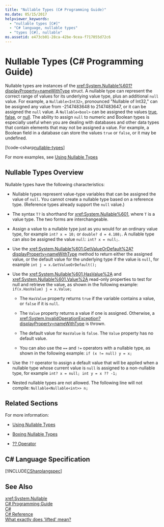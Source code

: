 ```yaml
---
title: "Nullable Types (C# Programming Guide)"
ms.date: 05/15/2017
helpviewer_keywords: 
  - "nullable types [C#]"
  - "C# language, nullable types"
  - "types [C#], nullable"
ms.assetid: e473cb01-28ca-42be-9cea-f717055d72c6
---
```

# Nullable Types (C# Programming Guide)
Nullable types are instances of the <xref:System.Nullable%601?displayProperty=nameWithType> struct. A nullable type can represent the correct range of values for its underlying value type, plus an additional `null` value. For example, a `Nullable<Int32>`, pronounced "Nullable of Int32," can be assigned any value from -2147483648 to 2147483647, or it can be assigned the `null` value. A `Nullable<bool>` can be assigned the values [true](../../../csharp/language-reference/keywords/true.md), [false](../../../csharp/language-reference/keywords/false.md), or [null](../../../csharp/language-reference/keywords/null.md). The ability to assign `null` to numeric and Boolean types is especially useful when you are dealing with databases and other data types that contain elements that may not be assigned a value. For example, a Boolean field in a database can store the values `true` or `false`, or it may be undefined. 
  
[!code-csharp[nullable-types](../../../../samples/snippets/csharp/programming-guide/nullable-types/nullable-ex1.cs)]  
  
For more examples, see [Using Nullable Types](../../../csharp/programming-guide/nullable-types/using-nullable-types.md)  
  
## Nullable Types Overview  
 Nullable types have the following characteristics:  
  
- Nullable types represent value-type variables that can be assigned the value of `null`. You cannot create a nullable type based on a reference type. (Reference types already support the `null` value.)  
  
- The syntax `T?` is shorthand for <xref:System.Nullable%601>, where `T` is a value type. The two forms are interchangeable.  
  
- Assign a value to a nullable type just as you would for an ordinary value type, for example `int? x = 10;` or `double? d = 4.108;`. A nullable type can also be assigned the value `null`: `int? x = null;`.  
  
- Use the <xref:System.Nullable%601.GetValueOrDefault%2A?displayProperty=nameWithType> method to return either the assigned value, or the default value for the underlying type if the value is `null`, for example `int j = x.GetValueOrDefault();`  
  
- Use the <xref:System.Nullable%601.HasValue%2A> and <xref:System.Nullable%601.Value%2A> read-only properties to test for null and retrieve the value, as shown in the following example: `if(x.HasValue) j = x.Value;`  
  
  - The `HasValue` property returns `true` if the variable contains a value, or `false` if it is `null`.  
  
  - The `Value` property returns a value if one is assigned. Otherwise, a <xref:System.InvalidOperationException?displayProperty=nameWithType> is thrown.  
  
  - The default value for `HasValue` is `false`. The `Value` property has no default value.  
  
  - You can also use the `==` and `!=` operators with a nullable type, as shown in the following example: `if (x != null) y = x;`  
  
- Use the `??` operator to assign a default value that will be applied when a nullable type whose current value is `null` is assigned to a non-nullable type, for example `int? x = null; int y = x ?? -1;`  
  
- Nested nullable types are not allowed. The following line will not compile: `Nullable<Nullable<int>> n;`  
  
## Related Sections  
 For more information:  
  
- [Using Nullable Types](../../../csharp/programming-guide/nullable-types/using-nullable-types.md)  
  
- [Boxing Nullable Types](../../../csharp/programming-guide/nullable-types/boxing-nullable-types.md)  
  
- [?? Operator](../../../csharp/language-reference/operators/null-coalescing-operator.md)  
  
## C# Language Specification  
 [!INCLUDE[CSharplangspec](~/includes/csharplangspec-md.md)]  
  
## See Also  
 <xref:System.Nullable>  
 [C# Programming Guide](../../../csharp/programming-guide/index.md)  
 [C#](../../../csharp/index.md)  
 [C# Reference](../../../csharp/language-reference/index.md)  
 [What exactly does 'lifted' mean?](https://blogs.msdn.microsoft.com/ericlippert/2007/06/27/what-exactly-does-lifted-mean/)
